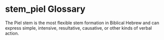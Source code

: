# stem_piel Glossary
The Piel stem is the most flexible stem formation in Biblical Hebrew and can express simple, intensive, resultative, causative, or other kinds of verbal action.